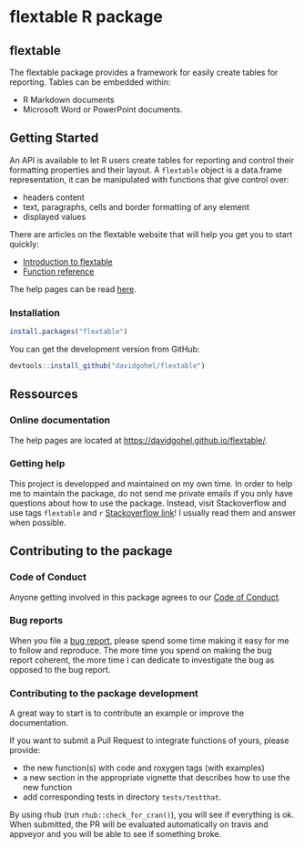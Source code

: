 flextable R package
================

<!-- README.md is generated from README.Rmd. Please edit that file -->

flextable
---------

The flextable package provides a framework for easily create tables for reporting. Tables can be embedded within:

-   R Markdown documents
-   Microsoft Word or PowerPoint documents.

Getting Started
---------------

An API is available to let R users create tables for reporting and control their formatting properties and their layout. A `flextable` object is a data.frame representation, it can be manipulated with functions that give control over:

-   headers content
-   text, paragraphs, cells and border formatting of any element
-   displayed values

There are articles on the flextable website that will help you get you to start quickly:

-   [Introduction to flextable](https://davidgohel.github.io/flextable/articles/overview.html)
-   [Function reference](https://davidgohel.github.io/flextable/reference/index.html)

The help pages can be read [here](https://davidgohel.github.io/flextable).

### Installation

``` r
install.packages("flextable")
```

You can get the development version from GitHub:

``` r
devtools::install_github("davidgohel/flextable")
```

Ressources
----------

### Online documentation

The help pages are located at <https://davidgohel.github.io/flextable/>.

### Getting help

This project is developped and maintained on my own time. In order to help me to maintain the package, do not send me private emails if you only have questions about how to use the package. Instead, visit Stackoverflow and use tags `flextable` and `r` [Stackoverflow link](https://stackoverflow.com/questions/tagged/flextable+r)! I usually read them and answer when possible.

Contributing to the package
---------------------------

### Code of Conduct

Anyone getting involved in this package agrees to our [Code of Conduct](https://github.com/davidgohel/flextable/blob/master/CONDUCT.md).

### Bug reports

When you file a [bug report](https://github.com/davidgohel/flextable/issues), please spend some time making it easy for me to follow and reproduce. The more time you spend on making the bug report coherent, the more time I can dedicate to investigate the bug as opposed to the bug report.

### Contributing to the package development

A great way to start is to contribute an example or improve the documentation.

If you want to submit a Pull Request to integrate functions of yours, please provide:

-   the new function(s) with code and roxygen tags (with examples)
-   a new section in the appropriate vignette that describes how to use the new function
-   add corresponding tests in directory `tests/testthat`.

By using rhub (run `rhub::check_for_cran()`), you will see if everything is ok. When submitted, the PR will be evaluated automatically on travis and appveyor and you will be able to see if something broke.
